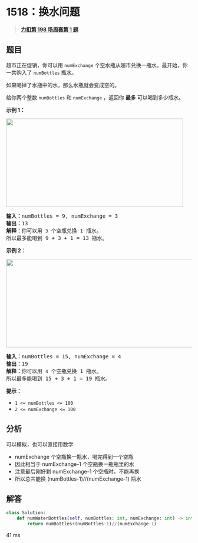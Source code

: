 # 1518：换水问题


> <u>**[力扣第 198 场周赛第 1 题](https://leetcode.cn/problems/water-bottles/)**</u>

## 题目

<p>超市正在促销，你可以用 <code>numExchange</code> 个空水瓶从超市兑换一瓶水。最开始，你一共购入了 <code>numBottles</code> 瓶水。</p>

<p>如果喝掉了水瓶中的水，那么水瓶就会变成空的。</p>

<p>给你两个整数 <code>numBottles</code> 和 <code>numExchange</code> ，返回你 <strong>最多</strong> 可以喝到多少瓶水。</p>



<p><strong>示例 1：</strong></p>

<p><strong><img alt="" src="https://assets.leetcode-cn.com/aliyun-lc-upload/uploads/2020/07/19/sample_1_1875.png" style="height: 240px; width: 480px;" /></strong></p>

<pre>
<strong>输入：</strong>numBottles = 9, numExchange = 3
<strong>输出：</strong>13
<strong>解释：</strong>你可以用 <code>3</code> 个空瓶兑换 1 瓶水。
所以最多能喝到 9 + 3 + 1 = 13 瓶水。
</pre>

<p><strong>示例 2：</strong></p>

<p><img alt="" src="https://assets.leetcode-cn.com/aliyun-lc-upload/uploads/2020/07/19/sample_2_1875.png" style="height: 240px; width: 790px;" /></p>

<pre>
<strong>输入：</strong>numBottles = 15, numExchange = 4
<strong>输出：</strong>19
<strong>解释：</strong>你可以用 <code>4</code> 个空瓶兑换 1 瓶水。
所以最多能喝到 15 + 3 + 1 = 19 瓶水。
</pre>





<p><strong>提示：</strong></p>

<ul>
<li><code>1 &lt;= numBottles &lt;= 100</code></li>
<li><code>2 &lt;= numExchange &lt;= 100</code></li>
</ul>


## 分析

可以模拟，也可以直接用数学
- numExchange 个空瓶换一瓶水，喝完得到一个空瓶
- 因此相当于 numExchange-1 个空瓶换一瓶瓶里的水
- 注意最后刚好剩 numExchange-1 个空瓶时，不能再换
- 所以总共能换 (numBottles-1)//(numExchange-1) 瓶水

## 解答


```python
class Solution:
    def numWaterBottles(self, numBottles: int, numExchange: int) -> int:
        return numBottles+(numBottles-1)//(numExchange-1)
```
41 ms
